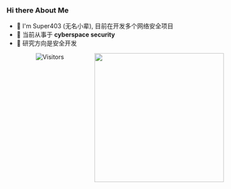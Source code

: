 ### Hi there About Me   
- 🌱 I'm Super403 (无名小辈), 目前在开发多个网络安全项目
-  🔭 当前从事于 **cyberspace security**
- 💬  研究方向是安全开发

<p align="center">
  <img align="right" src="https://media.giphy.com/media/j2NDJZct5aXPzQItQ9/giphy.gif" width="300" height="300"  alt=""/>
</p>


<p align="center">
  <img src="https://profile-counter.glitch.me/Super403/count.svg" alt="Visitors">
</p>








